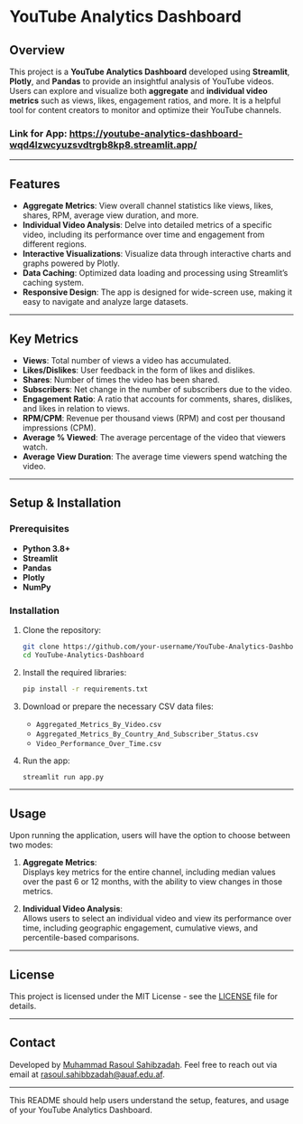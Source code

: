 # YouTube Analytics Dashboard

## Overview

This project is a **YouTube Analytics Dashboard** developed using **Streamlit**, **Plotly**, and **Pandas** to provide an insightful analysis of YouTube videos. Users can explore and visualize both **aggregate** and **individual video metrics** such as views, likes, engagement ratios, and more. It is a helpful tool for content creators to monitor and optimize their YouTube channels.
### Link for App: https://youtube-analytics-dashboard-wqd4lzwcyuzsvdtrgb8kp8.streamlit.app/

---

## Features

- **Aggregate Metrics**: View overall channel statistics like views, likes, shares, RPM, average view duration, and more.
- **Individual Video Analysis**: Delve into detailed metrics of a specific video, including its performance over time and engagement from different regions.
- **Interactive Visualizations**: Visualize data through interactive charts and graphs powered by Plotly.
- **Data Caching**: Optimized data loading and processing using Streamlit’s caching system.
- **Responsive Design**: The app is designed for wide-screen use, making it easy to navigate and analyze large datasets.

---

## Key Metrics

- **Views**: Total number of views a video has accumulated.
- **Likes/Dislikes**: User feedback in the form of likes and dislikes.
- **Shares**: Number of times the video has been shared.
- **Subscribers**: Net change in the number of subscribers due to the video.
- **Engagement Ratio**: A ratio that accounts for comments, shares, dislikes, and likes in relation to views.
- **RPM/CPM**: Revenue per thousand views (RPM) and cost per thousand impressions (CPM).
- **Average % Viewed**: The average percentage of the video that viewers watch.
- **Average View Duration**: The average time viewers spend watching the video.

---

## Setup & Installation

### Prerequisites
- **Python 3.8+**  
- **Streamlit**  
- **Pandas**  
- **Plotly**  
- **NumPy**

### Installation

1. Clone the repository:
   ```bash
   git clone https://github.com/your-username/YouTube-Analytics-Dashboard.git
   cd YouTube-Analytics-Dashboard
   ```

2. Install the required libraries:
   ```bash
   pip install -r requirements.txt
   ```

3. Download or prepare the necessary CSV data files:
   - `Aggregated_Metrics_By_Video.csv`
   - `Aggregated_Metrics_By_Country_And_Subscriber_Status.csv`
   - `Video_Performance_Over_Time.csv`

4. Run the app:
   ```bash
   streamlit run app.py
   ```

---

## Usage

Upon running the application, users will have the option to choose between two modes:

1. **Aggregate Metrics**:  
   Displays key metrics for the entire channel, including median values over the past 6 or 12 months, with the ability to view changes in those metrics.

2. **Individual Video Analysis**:  
   Allows users to select an individual video and view its performance over time, including geographic engagement, cumulative views, and percentile-based comparisons.

---

## License

This project is licensed under the MIT License - see the [LICENSE](LICENSE) file for details.

---

## Contact

Developed by [Muhammad Rasoul Sahibzadah](http://www.linkedin.com/in/muhammad-rasoul-sahibzadah-b97a47218/). Feel free to reach out via email at [rasoul.sahibbzadah@auaf.edu.af](mailto:rasoul.sahibbzadah@auaf.edu.af).

--- 

This README should help users understand the setup, features, and usage of your YouTube Analytics Dashboard.

